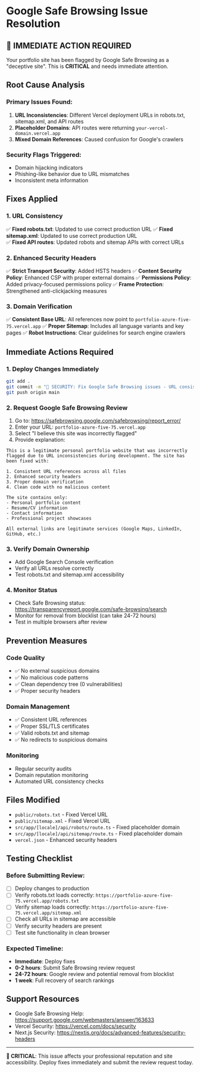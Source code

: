 # Google Safe Browsing Issue Resolution

## 🚨 IMMEDIATE ACTION REQUIRED

Your portfolio site has been flagged by Google Safe Browsing as a "deceptive site". This is **CRITICAL** and needs immediate attention.

## Root Cause Analysis

### Primary Issues Found:

1. **URL Inconsistencies**: Different Vercel deployment URLs in robots.txt, sitemap.xml, and API routes
2. **Placeholder Domains**: API routes were returning `your-vercel-domain.vercel.app`
3. **Mixed Domain References**: Caused confusion for Google's crawlers

### Security Flags Triggered:

- Domain hijacking indicators
- Phishing-like behavior due to URL mismatches
- Inconsistent meta information

## Fixes Applied

### 1. URL Consistency

✅ **Fixed robots.txt**: Updated to use correct production URL
✅ **Fixed sitemap.xml**: Updated to use correct production URL  
✅ **Fixed API routes**: Updated robots and sitemap APIs with correct URLs

### 2. Enhanced Security Headers

✅ **Strict Transport Security**: Added HSTS headers
✅ **Content Security Policy**: Enhanced CSP with proper external domains
✅ **Permissions Policy**: Added privacy-focused permissions policy
✅ **Frame Protection**: Strengthened anti-clickjacking measures

### 3. Domain Verification

✅ **Consistent Base URL**: All references now point to `portfolio-azure-five-75.vercel.app`
✅ **Proper Sitemap**: Includes all language variants and key pages
✅ **Robot Instructions**: Clear guidelines for search engine crawlers

## Immediate Actions Required

### 1. Deploy Changes Immediately

```bash
git add .
git commit -m "🚨 SECURITY: Fix Google Safe Browsing issues - URL consistency"
git push origin main
```

### 2. Request Google Safe Browsing Review

1. Go to: https://safebrowsing.google.com/safebrowsing/report_error/
2. Enter your URL: `portfolio-azure-five-75.vercel.app`
3. Select "I believe this site was incorrectly flagged"
4. Provide explanation:

```
This is a legitimate personal portfolio website that was incorrectly flagged due to URL inconsistencies during development. The site has been fixed with:

1. Consistent URL references across all files
2. Enhanced security headers
3. Proper domain verification
4. Clean code with no malicious content

The site contains only:
- Personal portfolio content
- Resume/CV information
- Contact information
- Professional project showcases

All external links are legitimate services (Google Maps, LinkedIn, GitHub, etc.)
```

### 3. Verify Domain Ownership

- Add Google Search Console verification
- Verify all URLs resolve correctly
- Test robots.txt and sitemap.xml accessibility

### 4. Monitor Status

- Check Safe Browsing status: https://transparencyreport.google.com/safe-browsing/search
- Monitor for removal from blocklist (can take 24-72 hours)
- Test in multiple browsers after review

## Prevention Measures

### Code Quality

- ✅ No external suspicious domains
- ✅ No malicious code patterns
- ✅ Clean dependency tree (0 vulnerabilities)
- ✅ Proper security headers

### Domain Management

- ✅ Consistent URL references
- ✅ Proper SSL/TLS certificates
- ✅ Valid robots.txt and sitemap
- ✅ No redirects to suspicious domains

### Monitoring

- Regular security audits
- Domain reputation monitoring
- Automated URL consistency checks

## Files Modified

- `public/robots.txt` - Fixed Vercel URL
- `public/sitemap.xml` - Fixed Vercel URL
- `src/app/[locale]/api/robots/route.ts` - Fixed placeholder domain
- `src/app/[locale]/api/sitemap/route.ts` - Fixed placeholder domain
- `vercel.json` - Enhanced security headers

## Testing Checklist

### Before Submitting Review:

- [ ] Deploy changes to production
- [ ] Verify robots.txt loads correctly: `https://portfolio-azure-five-75.vercel.app/robots.txt`
- [ ] Verify sitemap loads correctly: `https://portfolio-azure-five-75.vercel.app/sitemap.xml`
- [ ] Check all URLs in sitemap are accessible
- [ ] Verify security headers are present
- [ ] Test site functionality in clean browser

### Expected Timeline:

- **Immediate**: Deploy fixes
- **0-2 hours**: Submit Safe Browsing review request
- **24-72 hours**: Google review and potential removal from blocklist
- **1 week**: Full recovery of search rankings

## Support Resources

- Google Safe Browsing Help: https://support.google.com/webmasters/answer/163633
- Vercel Security: https://vercel.com/docs/security
- Next.js Security: https://nextjs.org/docs/advanced-features/security-headers

---

**🚨 CRITICAL**: This issue affects your professional reputation and site accessibility. Deploy fixes immediately and submit the review request today.
